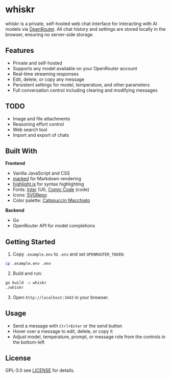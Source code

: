 # whiskr

whiskr is a private, self-hosted web chat interface for interacting with AI models via [OpenRouter](https://openrouter.ai/).
All chat history and settings are stored locally in the browser, ensuring no server-side storage.

## Features

- Private and self-hosted
- Supports any model available on your OpenRouter account
- Real-time streaming responses
- Edit, delete, or copy any message
- Persistent settings for model, temperature, and other parameters
- Full conversation control including clearing and modifying messages

## TODO

- Image and file attachments
- Reasoning effort control
- Web search tool
- Import and export of chats

## Built With

**Frontend**
- Vanilla JavaScript and CSS
- [marked](https://github.com/markedjs/marked) for Markdown rendering
- [highlight.js](https://highlightjs.org/) for syntax highlighting
- Fonts: [Inter](https://rsms.me/inter/) (UI), [Comic Code](https://tosche.net/fonts/comic-code) (code)
- Icons: [SVGRepo](https://www.svgrepo.com/)
- Color palette: [Catppuccin Macchiato](https://catppuccin.com/)

**Backend**
- Go
- OpenRouter API for model completions

## Getting Started

1. Copy `.example.env` to `.env` and set `OPENROUTER_TOKEN`:
```bash
cp .example.env .env
```
2. Build and run:
```bash
go build -o whiskr
./whiskr
```
3. Open `http://localhost:3443` in your browser.

## Usage

- Send a message with `Ctrl+Enter` or the send button
- Hover over a message to edit, delete, or copy it
- Adjust model, temperature, prompt, or message role from the controls in the bottom-left

## License

GPL-3.0 see [LICENSE](LICENSE) for details.
